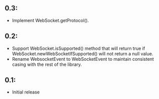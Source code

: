 ## 0.3:

* Implement WebSocket.getProtocol().

## 0.2:

* Support WebSocket.isSupported() method that will return true if WebSocket.newWebSocketIfSupported()
  will not return a null value.
* Rename WebsocketEvent to WebSocketEvent to maintain consistent casing with the rest of the library.

## 0.1:

* Initial release
